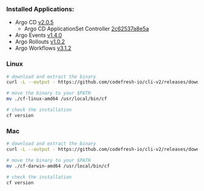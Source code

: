 ### Installed Applications:
* Argo CD [v2.0.5](https://github.com/argoproj/argo-cd/releases/tag/v2.0.5)
  * Argo CD ApplicationSet Controller [2c62537a8e5a](https://github.com/argoproj-labs/applicationset/commit/2c62537a8e5a3d5aecad87b843870789b74bdf89)
* Argo Events [v1.4.0](https://github.com/argoproj/argo-events/releases/tag/v1.4.0)
* Argo Rollouts [v1.0.2](https://github.com/argoproj/argo-rollouts/releases/tag/v1.0.2)
* Argo Workflows [v3.1.2](https://github.com/argoproj/argo-workflows/releases/tag/v3.1.2)

### Linux
```bash
# download and extract the binary
curl -L --output - https://github.com/codefresh-io/cli-v2/releases/download/v0.0.35/cf-linux-amd64.tar.gz | tar zx

# move the binary to your $PATH
mv ./cf-linux-amd64 /usr/local/bin/cf

# check the installation
cf version
```

### Mac
```bash
# download and extract the binary
curl -L --output - https://github.com/codefresh-io/cli-v2/releases/download/v0.0.35/cf-darwin-amd64.tar.gz | tar zx

# move the binary to your $PATH
mv ./cf-darwin-amd64 /usr/local/bin/cf

# check the installation
cf version
```
